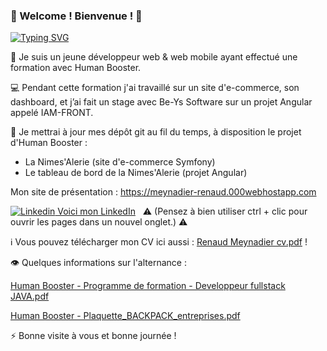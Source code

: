 ### 🍌 Welcome ! Bienvenue ! 🚀
[![Typing SVG](https://readme-typing-svg.herokuapp.com?font=Delius+Swash+Caps&size=15&duration=3000&color=327CFF&background=EFF13592&center=true&vCenter=true&multiline=true&lines=D%C3%A9veloppeur+fullstack+junior;Github+de+Meynadier+Renaud)](https://git.io/typing-svg)

📡 Je suis un jeune développeur web & web mobile ayant effectué une formation avec Human Booster.

💻 Pendant cette formation j'ai travaillé sur un site d'e-commerce, son dashboard, et j’ai fait un stage avec Be-Ys Software sur un projet Angular appelé IAM-FRONT.

📰 Je mettrai à jour mes dépôt git au fil du temps, à disposition le projet d'Human Booster : 
- La Nimes'Alerie (site d'e-commerce Symfony)
- Le tableau de bord de la Nimes'Alerie (projet Angular)

Mon site de présentation : https://meynadier-renaud.000webhostapp.com

[![Linkedin](https://i.stack.imgur.com/gVE0j.png) Voici mon LinkedIn](https://www.linkedin.com/in/renaud-m-063/) 
&nbsp; ⚠️ (Pensez à bien utiliser ctrl + clic pour ouvrir les pages dans un nouvel onglet.) ⚠️


ℹ️ Vous pouvez télécharger mon CV ici aussi :
[Renaud Meynadier cv.pdf](https://github.com/Ninewashburn/NineWashburn/files/9038929/Renaud.Meynadier.cv.pdf) !

👁️ Quelques informations sur l'alternance :

[Human Booster - Programme de formation - Developpeur fullstack JAVA.pdf](https://github.com/Ninewashburn/NineWashburn/files/8920849/Human.Booster.-.Programme.de.formation.-.Developpeur.fullstack.JAVA.pdf)

[Human Booster - Plaquette_BACKPACK_entreprises.pdf](https://github.com/Ninewashburn/NineWashburn/files/8920933/Human.Booster.-.Plaquette_BACKPACK_entreprises.pdf)



⚡ Bonne visite à vous et bonne journée !



<!--
**Ninewashburn/NineWashburn** is a ✨ _special_ ✨ repository because its `README.md` (this file) appears on your GitHub profile.


Here are some ideas to get you started:

- 🔭 I’m currently working on ...
- 🌱 I’m currently learning ...
- 👯 I’m looking to collaborate on ...
- 🤔 I’m looking for help with ...
- 💬 Ask me about ...
- 📫 How to reach me: ...
- 😄 Pronouns: ...
- ⚡ Fun fact: ...
-->
